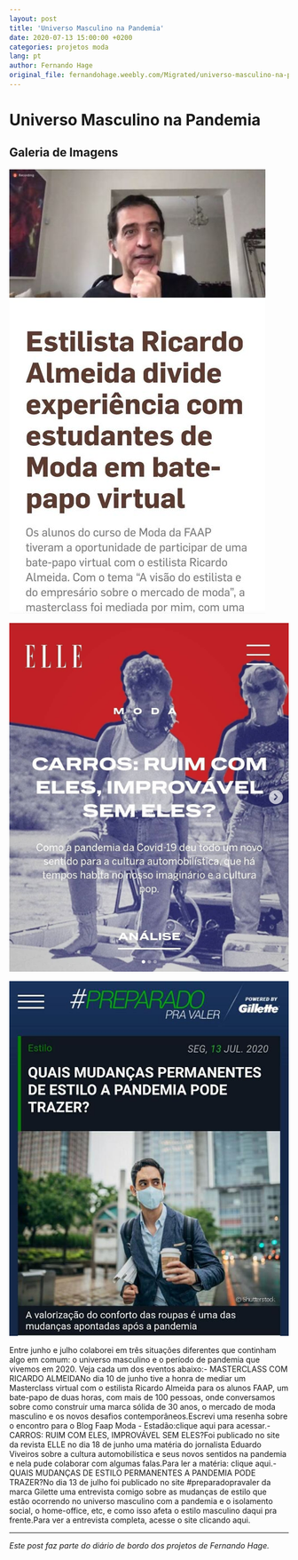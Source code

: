 ```yaml
---
layout: post
title: 'Universo Masculino na Pandemia'
date: 2020-07-13 15:00:00 +0200
categories: projetos moda
lang: pt
author: Fernando Hage
original_file: fernandohage.weebly.com/Migrated/universo-masculino-na-pandemia.html
---
```


# Universo Masculino na Pandemia

## Galeria de Imagens

![Universo Masculino na Pandemia](/assets/images/universo-masculino-na-pandemia-01.jpg)

![Universo Masculino na Pandemia](/assets/images/universo-masculino-na-pandemia-02.png)

![Universo Masculino na Pandemia](/assets/images/universo-masculino-na-pandemia-03.jpg)

Entre junho e julho colaborei em três situações diferentes que continham algo em comum: o universo masculino e o período de pandemia que vivemos em 2020. Veja cada um dos eventos abaixo:- MASTERCLASS COM RICARDO ALMEIDANo dia 10 de junho tive a honra de mediar um Masterclass virtual com o estilista Ricardo Almeida para os alunos FAAP, um bate-papo de duas horas, com mais de 100 pessoas, onde conversamos sobre como construir uma marca sólida de 30 anos, o mercado de moda masculino e os novos desafios contemporâneos.Escrevi uma resenha sobre o encontro para o Blog Faap Moda - Estadão:clique aqui para acessar.- CARROS: RUIM COM ELES, IMPROVÁVEL SEM ELES?Foi publicado no site da revista ELLE no dia 18 de junho uma matéria do jornalista Eduardo Viveiros sobre a cultura automobilística e seus novos sentidos na pandemia e nela pude colaborar com algumas falas.Para ler a matéria: clique aqui.- QUAIS MUDANÇAS DE ESTILO PERMANENTES A PANDEMIA PODE TRAZER?No dia 13 de julho foi publicado no site #preparadopravaler da marca Gilette uma entrevista comigo sobre as mudanças de estilo que estão ocorrendo no universo masculino com a pandemia e o isolamento social, o home-office, etc, e como isso afeta o estilo masculino daqui pra frente.Para ver a entrevista completa, acesse o site clicando aqui.

---

*Este post faz parte do diário de bordo dos projetos de Fernando Hage.*
